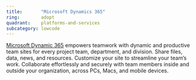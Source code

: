 ```yaml
---
title:       "Microsoft Dynamics 365"
ring:        adopt
quadrant:    platforms-and-services
subcategory: lowcode
---
```


[Microsoft Dynamic 365](https://dynamics.microsoft.com/en-us/) empowers teamwork with dynamic and productive team sites for every project team, department, and division. Share files, data, news, and resources. Customize your site to streamline your team’s work. Collaborate effortlessly and securely with team members inside and outside your organization, across PCs, Macs, and mobile devices. 